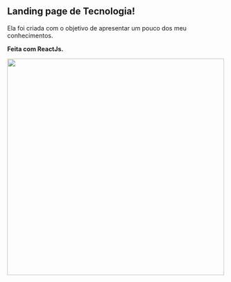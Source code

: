 ## Landing page de Tecnologia!

Ela foi criada com o objetivo de apresentar um pouco dos meu conhecimentos. 

**Feita com ReactJs.**

<div>
  <img src="https://user-images.githubusercontent.com/90710466/156888730-ee6d44e0-9cae-4d10-a9b1-7e4634a7b421.png" width="500"/>
</div>
